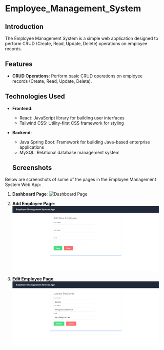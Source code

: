 # Employee_Management_System

## Introduction

The Employee Management System is a simple web application designed to perform CRUD (Create, Read, Update, Delete) operations on employee records.

## Features

- **CRUD Operations**: Perform basic CRUD operations on employee records (Create, Read, Update, Delete).

## Technologies Used

- **Frontend**:
  - React: JavaScript library for building user interfaces
  - Tailwind CSS: Utility-first CSS framework for styling

- **Backend**:
  - Java Spring Boot: Framework for building Java-based enterprise applications
  - MySQL: Relational database management system
 
  ## Screenshots

Below are screenshots of some of the pages in the Employee Management System Web App:

1. **Dashboard Page**:
   ![Dashboard Page]("/ss/dashboard.png")

2. **Add Employee Page**:
   ![Add Employee Page](/ss/add-employee.png)

3. **Edit Employee Page**:
   ![Edit Employee Page](/ss/edit-employee.png)
